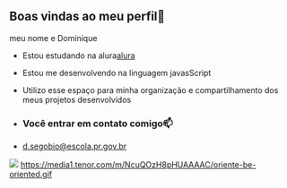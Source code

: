 ## Boas vindas ao meu perfil🖤

meu nome e Dominique

- Estou estudando na alura[alura](https://www.alura.com.br)
- Estou me desenvolvendo na linguagem javasScript
- Utilizo esse espaço para minha organização e compartilhamento dos meus projetos desenvolvidos

- ### Você entrar em contato comigo📫
  
- d.segobio@escola.pr.gov.br


![](https://media1.tenor.com/m/NcuQOzH8pHUAAAAC/oriente-be-oriented.gif)
https://media1.tenor.com/m/NcuQOzH8pHUAAAAC/oriente-be-oriented.gif

